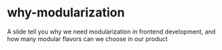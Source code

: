 # why-modularization
A slide tell you why we need modularization in frontend development, and how many modular flavors can we choose in our product
